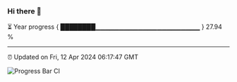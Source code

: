 ### Hi there 👋

⏳ Year progress { ████████▁▁▁▁▁▁▁▁▁▁▁▁▁▁▁▁▁▁▁▁▁▁ } 27.94 %

---

⏰ Updated on Fri, 12 Apr 2024 06:17:47 GMT

![Progress Bar CI](https://github.com/liununu/liununu/workflows/Progress%20Bar%20CI/badge.svg)
